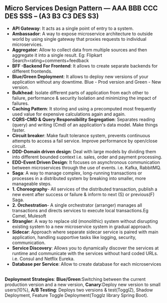 ## Micro Services Design Pattern — **AAA BBB CCC DES SSS** – (A3 B3 C3 DES S3)

* **API Gateway**: It acts as a single point of entry to a system.<br />
* **Ambassador**: A way to expose microservice architecture to outside world by using single gateway that proxies requests to individual microservices.<br />
* **Aggregator**: Allow to collect data from multiple sources and then aggregate it into a single result. Eg: Flipkart Search=rating+comments+feedback<br />
* **BFF -Backend For Frontend**: It allows to create separate backends for different frontends.<br />
* **Blue/Green Deployment**: It allows to deploy new versions of your application without any downtime. Blue - Prod version and Green - New version.<br />
* **Bulkhead**: Isolate different parts of application from each other to failure, performance & security Isolation and minimizing the impact of failures.<br />
* **Caching Pattern**: It storing and using a precomputed most frequently used value for expensive calculations again and again.<br />
* **CQRS-CMD & Query Responsibility Segregation**: Separates reading (query) and writing (Cmd) of an application's data model. Make things faster.<br />
* **Circuit breaker**: Make fault tolerance system, prevents continuous attempts to access a fail service. Improve performance by open/close circuit.<br />
* **DDD-Domain driven design**: Deal with large models by dividing them into different bounded context i.e. sales, order and payment processing.<br />
* **EDD-Event Driven Design**: It focuses on asynchronous communication between microservices through the use of events. i.e. Kafka, RabbitMQ.<br />
* **Saga**: A way to manage complex, long-running transactions or processes in a distributed system by breaking into smaller, more manageable steps.<br />
 * **1. Choreography**- All services of the distributed transaction, publish a new event after success or failure & inform to next (S) or previous(F) Saga.<br />
 * **2. Orchestration**- A single orchestrator (arranger) manages all transactions and directs services to execute local transactions.Eg Camel, Mulesoft<br />
* **Strangler**: A way to replace old (monolithic) system without disrupting existing system to a new microservice system in gradual approach. <br />
* **Sidecar**: Approach where separate sidecar service is paired with main application, handling supportive tasks like logging, security, communication.<br />
* **Service Discovery**: Allows you to dynamically discover the services at runtime and communicate with the services without hard coded URLs. i.e. Consul and Netflix Eureka.<br />
* **Database per Service**: Allow to create database for each microservices <br /><br />

**Deployment Strategies**: **Blue/Green**:Switching between the current production version and a new version, **Canary**:Deploy new version to small users(10%), **A/B Testing**: Deploys two versions & test(TogglZ), Shadow Deployment, Feature Toggle Deployment(Togglz library Spring Boot).
